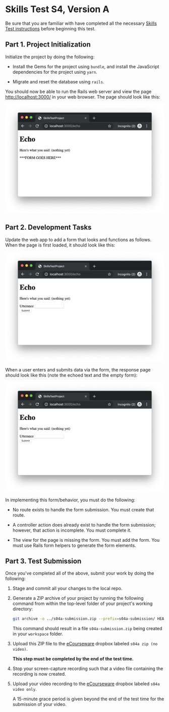 # Skills Test S4, Version A

Be sure that you are familiar with have completed all the necessary [Skills Test instructions](https://memphis-cs.github.io/comp-4081/skills-test-instructions/) before beginning this test.

## Part 1. Project Initialization

Initialize the project by doing the following:

- Install the Gems for the project using `bundle`, and install the JavaScript dependencies for the project using `yarn`.

- Migrate and reset the database using `rails`.

You should now be able to run the Rails web server and view the page <http://localhost:3000/> in your web browser. The page should look like this:

![A screen shot of a webpage with no form](./s04a_fig01.png)

## Part 2. Development Tasks

Update the web app to add a form that looks and functions as follows. When the page is first loaded, it should look like this:

![A screen shot of a webpage with a form](./s04a_fig02.png)

When a user enters and submits data via the form, the response page should look like this (note the echoed text and the empty form):

![A screen shot of a webpage with a form](./s04a_fig02.png)

In implementing this form/behavior, you must do the following:

- No route exists to handle the form submission. You must create that route.

- A controller action does already exist to handle the form submission; however, that action is incomplete. You must complete it.

- The view for the page is missing the form. You must add the form. You must use Rails form helpers to generate the form elements.

## Part 3. Test Submission

Once you've completed all of the above, submit your work by doing the following:

1. Stage and commit all your changes to the local repo.

1. Generate a ZIP archive of your project by running the following command from within the top-level folder of your project's working directory:

    ```bash
    git archive -o ../s04a-submission.zip --prefix=s04a-submission/ HEAD

    ```

    This command should result in a file `s04a-submission.zip` being created in your `workspace` folder.

1. Upload this ZIP file to the [eCourseware](https://elearn.memphis.edu/) dropbox labeled `s04a zip (no video)`.

    **This step must be completed by the end of the test time.**

1. Stop your screen-capture recording such that a video file containing the recording is now created.

1. Upload your video recording to the [eCourseware](https://elearn.memphis.edu/) dropbox labeled `s04a video only`.

    A 15-minute grace period is given beyond the end of the test time for the submission of your video.
